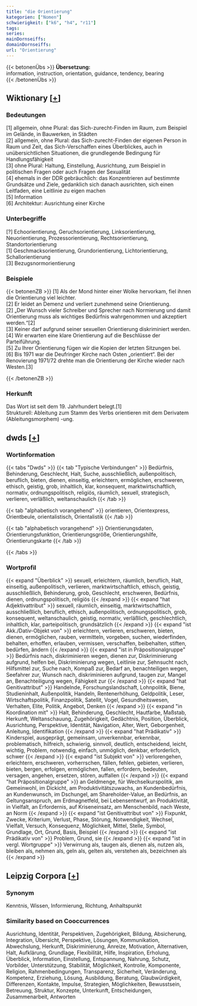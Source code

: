 ```yaml
---
title: "die Orientierung"
kategorien: ["Nomen"]
schwierigkeit: ["k6", "h4", "r11"]
tags:
series:
mainDornseiffs:
domainDornseiffs:
url: "Orientierung"
---
```


{{< betonenÜbs >}}
**Übersetzung:**  
information, instruction, orientation, guidance, tendency, bearing  
{{< /betonenÜbs >}}

## Wiktionary [[+](https://de.wiktionary.org/wiki/Orientierung)]

### Bedeutungen
[1] allgemein, ohne Plural: das Sich-zurecht-Finden im Raum, zum Beispiel im Gelände, in Bauwerken, in Städten  
[2] allgemein, ohne Plural: das Sich-zurecht-Finden der eigenen Person in Raum und Zeit, das Sich-Verschaffen eines Überblickes, auch in unübersichtlichen Situationen, die grundlegende Bedingung für Handlungsfähigkeit  
[3] ohne Plural: Haltung, Einstellung, Ausrichtung, zum Beispiel in politischen Fragen oder auch Fragen der Sexualität  
[4] ehemals in der DDR gebräuchlich: das Konzentrieren auf bestimmte Grundsätze und Ziele, gedanklich sich danach ausrichten, sich einen Leitfaden, eine Leitlinie zu eigen machen  
[5] Information  
[6] Architektur: Ausrichtung einer Kirche  

### Unterbegriffe
[?] Echoorientierung, Geruchsorientierung,  Linksorientierung, Neuorientierung, Prozessorientierung, Rechtsorientierung, Standortorientierung  
[1] Geschmacksorientierung, Grundorientierung, Lichtorientierung, Schallorientierung  
[3] Bezugsnormorientierung  

### Beispiele
{{< betonenZB >}}
[1] Als der Mond hinter einer Wolke hervorkam, fiel ihnen die Orientierung viel leichter.  
[2] Er leidet an Demenz und verliert zunehmend seine Orientierung.  
[2] „Der Wunsch vieler Schreiber und Sprecher nach Normierung und damit Orientierung muss als wichtiges Bedürfnis wahrgenommen und akzeptiert werden.“[2]  
[3] Keiner darf aufgrund seiner sexuellen Orientierung diskriminiert werden.  
[4] Wir erwarten eine klare Orientierung auf die Beschlüsse der Parteiführung.  
[5] Zu Ihrer Orientierung fügen wir die Kopien der letzten Sitzungen bei.  
[6] Bis 1971 war die Deufringer Kirche nach Osten „orientiert“. Bei der Renovierung 1971/72 drehte man die Orientierung der Kirche wieder nach Westen.[3]  

{{< /betonenZB >}}
### Herkunft
Das Wort ist seit dem 19. Jahrhundert belegt.[1]  
Strukturell: Ableitung zum Stamm des Verbs orientieren mit dem Derivatem (Ableitungsmorphem) -ung.  



## dwds [[+](https://www.dwds.de/wb/Orientierung)]

### Wortinformation
{{< tabs "Dwds" >}}
{{< tab "Typische Verbindungen" >}}
Bedürfnis, Behinderung, Geschlecht, Halt, Suche, ausschließlich, außenpolitisch, beruflich, bieten, dienen, einseitig, erleichtern, ermöglichen, erschweren, ethisch, geistig, grob, inhaltlich, klar, konsequent, marktwirtschaftlich, normativ, ordnungspolitisch, religiös, räumlich, sexuell, strategisch, verlieren, verläßlich, weltanschaulich
{{< /tab >}}

{{< tab "alphabetisch vorangehend" >}}
orientieren, Orientexpress, Orientbeule, orientalistisch, Orientalistik
{{< /tab >}}

{{< tab "alphabetisch vorangehend" >}}
Orientierungsdaten, Orientierungsfunktion, Orientierungsgröße, Orientierungshilfe, Orientierungskarte
{{< /tab >}}

{{< /tabs >}}

### Wortprofil
{{< expand "Überblick" >}} sexuell, erleichtern, räumlich, beruflich, Halt, einseitig, außenpolitisch, verlieren, marktwirtschaftlich, ethisch, geistig, ausschließlich, Behinderung, grob, Geschlecht, erschweren, Bedürfnis, dienen, ordnungspolitisch, religiös {{< /expand >}}
{{< expand "hat Adjektivattribut" >}} sexuell, räumlich, einseitig, marktwirtschaftlich, ausschließlich, beruflich, ethisch, außenpolitisch, ordnungspolitisch, grob, konsequent, weltanschaulich, geistig, normativ, verläßlich, geschlechtlich, inhaltlich, klar, parteipolitisch, grundsätzlich {{< /expand >}}
{{< expand "ist Akk./Dativ-Objekt von" >}} erleichtern, verlieren, erschweren, bieten, dienen, ermöglichen, rauben, vermitteln, vorgeben, suchen, wiederfinden, behalten, erhoffen, erlauben, vermissen, verschaffen, beibehalten, stiften, bedürfen, ändern {{< /expand >}}
{{< expand "ist in Präpositionalgruppe" >}} Bedürfnis nach, diskriminieren wegen, dienen zur, Diskriminierung aufgrund, helfen bei, Diskriminierung wegen, Leitlinie zur, Sehnsucht nach, Hilfsmittel zur, Suche nach, Kompaß zur, Bedarf an, benachteiligen wegen, Seefahrer zur, Wunsch nach, diskriminieren aufgrund, taugen zur, Mangel an, Benachteiligung wegen, Fähigkeit zur {{< /expand >}}
{{< expand "hat Genitivattribut" >}} Handelnde, Forschungslandschaft, Lohnpolitik, Biene, Studieninhalt, Außenpolitik, Handeln, Rentenerhöhung, Geldpolitik, Leser, Wirtschaftspolitik, Finanzpolitik, Satellit, Vogel, Gesundheitswesen, Verhalten, Elite, Politik, Angebot, Denken {{< /expand >}}
{{< expand "in Koordination mit" >}} Halt, Behinderung, Geschlecht, Hautfarbe, Maßstab, Herkunft, Weltanschauung, Zugehörigkeit, Gedächtnis, Position, Überblick, Ausrichtung, Perspektive, Identität, Navigation, Alter, Wert, Geborgenheit, Anleitung, Identifikation {{< /expand >}}
{{< expand "hat Prädikativ" >}} Kinderspiel, ausgeprägt, gemeinsam, unverkennbar, erkennbar, problematisch, hilfreich, schwierig, sinnvoll, deutlich, entscheidend, leicht, wichtig, Problem, notwendig, einfach, unmöglich, denkbar, erforderlich, schwer {{< /expand >}}
{{< expand "ist Subjekt von" >}} verlorengehen, erleichtern, erschweren, vorherrschen, fällen, fehlen, gebieten, verlieren, bieten, bergen, erfolgen, ermöglichen, fallen, erfordern, bedeuten, versagen, angehen, ersetzen, stören, auffallen {{< /expand >}}
{{< expand "hat Präpositionalgruppe" >}} an Geldmenge, für Wechselkurspolitik, am Gemeinwohl, im Dickicht, am Produktivitätszuwachs, an Kundenbedürfnis, an Kundenwunsch, im Dschungel, am Shareholder-Value, an Bedürfnis, an Geltungsanspruch, am Erdmagnetfeld, bei Lebensentwurf, an Produktivität, in Vielfalt, an Erfordernis, auf Kriseneinsatz, am Menschenbild, nach Weste, an Norm {{< /expand >}}
{{< expand "ist Genitivattribut von" >}} Fixpunkt, Zwecke, Kriterium, Verlust, Phase, Störung, Notwendigkeit, Wechsel, Vielfalt, Versuch, Konsequenz, Möglichkeit, Mittel, Stelle, Symbol, Grundlage, Ort, Grund, Basis, Beispiel {{< /expand >}}
{{< expand "ist Prädikativ von" >}} Problem, Grund, sie {{< /expand >}}
{{< expand "ist in vergl. Wortgruppe" >}} Verwirrung als, taugen als, dienen als, nutzen als, bleiben als, nehmen als, geln als, gelten als, verstehen als, bezeichnen als {{< /expand >}}

## Leipzig Corpora [[+](https://corpora.uni-leipzig.de/en/res?word=Orientierung&corpusId=deu_newscrawl-public_2018)]


### Synonym
Kenntnis, Wissen, Informierung, Richtung, Anhaltspunkt


### Similarity based on Cooccurrences
Ausrichtung, Identität, Perspektiven, Zugehörigkeit, Bildung, Absicherung, Integration, Übersicht, Perspektive, Lösungen, Kommunikation, Abwechslung, Herkunft, Diskriminierung, Anreize, Motivation, Alternativen, Halt, Aufklärung, Grundlage, Flexibilität, Hilfe, Inspiration, Erholung, Überblick, Information, Einstellung, Entspannung, Nahrung, Schutz, Vorbilder, Unterstützung, Stabilität, Möglichkeit, Kontrolle, Komponente, Religion, Rahmenbedingungen, Transparenz, Sicherheit, Veränderung, Kompetenz, Erziehung, Lösung, Ausbildung, Beratung, Glaubwürdigkeit, Differenzen, Kontakte, Impulse, Strategien, Möglichkeiten, Bewusstsein, Betreuung, Struktur, Konzepte, Unterkunft, Entscheidungen, Zusammenarbeit, Antworten

